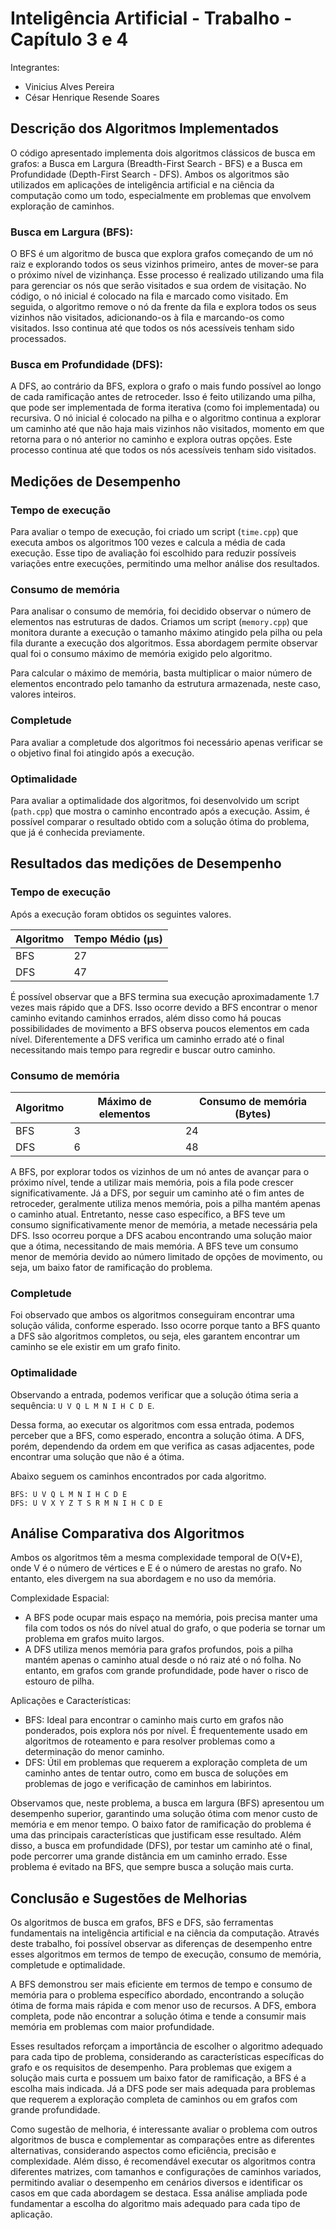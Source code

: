 # Inteligência Artificial - Trabalho - Capítulo 3 e 4

Integrantes:

- Vinicius Alves Pereira
- César Henrique Resende Soares

## Descrição dos Algoritmos Implementados

O código apresentado implementa dois algoritmos clássicos de busca em grafos: a Busca em Largura (Breadth-First Search - BFS) e a Busca em Profundidade (Depth-First Search - DFS). Ambos os algoritmos são utilizados em aplicações de inteligência artificial e na ciência da computação como um todo, especialmente em problemas que envolvem exploração de caminhos.

### Busca em Largura (BFS):

O BFS é um algoritmo de busca que explora grafos começando de um nó raiz e explorando todos os seus vizinhos primeiro, antes de mover-se para o próximo nível de vizinhança. Esse processo é realizado utilizando uma fila para gerenciar os nós que serão visitados e sua ordem de visitação. No código, o nó inicial é colocado na fila e marcado como visitado. Em seguida, o algoritmo remove o nó da frente da fila e explora todos os seus vizinhos não visitados, adicionando-os à fila e marcando-os como visitados. Isso continua até que todos os nós acessíveis tenham sido processados.

### Busca em Profundidade (DFS):

A DFS, ao contrário da BFS, explora o grafo o mais fundo possível ao longo de cada ramificação antes de retroceder. Isso é feito utilizando uma pilha, que pode ser implementada de forma iterativa (como foi implementada) ou recursiva. O nó inicial é colocado na pilha e o algoritmo continua a explorar um caminho até que não haja mais vizinhos não visitados, momento em que retorna para o nó anterior no caminho e explora outras opções. Este processo continua até que todos os nós acessíveis tenham sido visitados.

## Medições de Desempenho

### Tempo de execução

Para avaliar o tempo de execução, foi criado um script (`time.cpp`) que executa ambos os algoritmos 100 vezes e calcula a média de cada execução. Esse tipo de avaliação foi escolhido para reduzir possíveis variações entre execuções, permitindo uma melhor análise dos resultados.

### Consumo de memória

Para analisar o consumo de memória, foi decidido observar o número de elementos nas estruturas de dados. Criamos um script (`memory.cpp`) que monitora durante a execução o tamanho máximo atingido pela pilha ou pela fila durante a execução dos algoritmos. Essa abordagem permite observar qual foi o consumo máximo de memória exigido pelo algoritmo.

Para calcular o máximo de memória, basta multiplicar o maior número de elementos encontrado pelo tamanho da estrutura armazenada, neste caso, valores inteiros.

### Completude

Para avaliar a completude dos algoritmos foi necessário apenas verificar se o objetivo final foi atingido após a execução.

### Optimalidade

Para avaliar a optimalidade dos algoritmos, foi desenvolvido um script (`path.cpp`) que mostra o caminho encontrado após a execução. Assim, é possível comparar o resultado obtido com a solução ótima do problema, que já é conhecida previamente.

## Resultados das medições de Desempenho

### Tempo de execução

Após a execução foram obtidos os seguintes valores.

| Algoritmo | Tempo Médio (µs) |
| --------- | ---------------- |
| BFS       | 27               |
| DFS       | 47               |

É possível observar que a BFS termina sua execução aproximadamente 1.7 vezes mais rápido que a DFS. Isso ocorre devido a BFS encontrar o menor caminho evitando caminhos errados, além disso como há poucas possibilidades de movimento a BFS observa poucos elementos em cada nível. Diferentemente a DFS verifica um caminho errado até o final necessitando mais tempo para regredir e buscar outro caminho.

### Consumo de memória

| Algoritmo | Máximo de elementos | Consumo de memória (Bytes) |
| --------- | ------------------- | -------------------------- |
| BFS       | 3                   | 24                         |
| DFS       | 6                   | 48                         |

A BFS, por explorar todos os vizinhos de um nó antes de avançar para o próximo nível, tende a utilizar mais memória, pois a fila pode crescer significativamente. Já a DFS, por seguir um caminho até o fim antes de retroceder, geralmente utiliza menos memória, pois a pilha mantém apenas o caminho atual. Entretanto, nesse caso específico, a BFS teve um consumo significativamente menor de memória, a metade necessária pela DFS. Isso ocorreu porque a DFS acabou encontrando uma solução maior que a ótima, necessitando de mais memória. A BFS teve um consumo menor de memória devido ao número limitado de opções de movimento, ou seja, um baixo fator de ramificação do problema.

### Completude

Foi observado que ambos os algoritmos conseguiram encontrar uma solução válida, conforme esperado. Isso ocorre porque tanto a BFS quanto a DFS são algoritmos completos, ou seja, eles garantem encontrar um caminho se ele existir em um grafo finito.

### Optimalidade

Observando a entrada, podemos verificar que a solução ótima seria a sequência: `U V Q L M N I H C D E`.

Dessa forma, ao executar os algoritmos com essa entrada, podemos perceber que a BFS, como esperado, encontra a solução ótima. A DFS, porém, dependendo da ordem em que verifica as casas adjacentes, pode encontrar uma solução que não é a ótima.

Abaixo seguem os caminhos encontrados por cada algoritmo.

```
BFS: U V Q L M N I H C D E
DFS: U V X Y Z T S R M N I H C D E
```

## Análise Comparativa dos Algoritmos

Ambos os algoritmos têm a mesma complexidade temporal de O(V+E), onde V é o número de vértices e E é o número de arestas no grafo. No entanto, eles divergem na sua abordagem e no uso da memória.

Complexidade Espacial:

- A BFS pode ocupar mais espaço na memória, pois precisa manter uma fila com todos os nós do nível atual do grafo, o que poderia se tornar um problema em grafos muito largos.
- A DFS utiliza menos memória para grafos profundos, pois a pilha mantém apenas o caminho atual desde o nó raiz até o nó folha. No entanto, em grafos com grande profundidade, pode haver o risco de estouro de pilha.

Aplicações e Características:

- BFS: Ideal para encontrar o caminho mais curto em grafos não ponderados, pois explora nós por nível. É frequentemente usado em algoritmos de roteamento e para resolver problemas como a determinação do menor caminho.
- DFS: Útil em problemas que requerem a exploração completa de um caminho antes de tentar outro, como em busca de soluções em problemas de jogo e verificação de caminhos em labirintos.

Observamos que, neste problema, a busca em largura (BFS) apresentou um desempenho superior, garantindo uma solução ótima com menor custo de memória e em menor tempo. O baixo fator de ramificação do problema é uma das principais características que justificam esse resultado. Além disso, a busca em profundidade (DFS), por testar um caminho até o final, pode percorrer uma grande distância em um caminho errado. Esse problema é evitado na BFS, que sempre busca a solução mais curta.

## Conclusão e Sugestões de Melhorias

Os algoritmos de busca em grafos, BFS e DFS, são ferramentas fundamentais na inteligência artificial e na ciência da computação. Através deste trabalho, foi possível observar as diferenças de desempenho entre esses algoritmos em termos de tempo de execução, consumo de memória, completude e optimalidade.

A BFS demonstrou ser mais eficiente em termos de tempo e consumo de memória para o problema específico abordado, encontrando a solução ótima de forma mais rápida e com menor uso de recursos. A DFS, embora completa, pode não encontrar a solução ótima e tende a consumir mais memória em problemas com maior profundidade.

Esses resultados reforçam a importância de escolher o algoritmo adequado para cada tipo de problema, considerando as características específicas do grafo e os requisitos de desempenho. Para problemas que exigem a solução mais curta e possuem um baixo fator de ramificação, a BFS é a escolha mais indicada. Já a DFS pode ser mais adequada para problemas que requerem a exploração completa de caminhos ou em grafos com grande profundidade.

Como sugestão de melhoria, é interessante avaliar o problema com outros algoritmos de busca e complementar as comparações entre as diferentes alternativas, considerando aspectos como eficiência, precisão e complexidade. Além disso, é recomendável executar os algoritmos contra diferentes matrizes, com tamanhos e configurações de caminhos variados, permitindo avaliar o desempenho em cenários diversos e identificar os casos em que cada abordagem se destaca. Essa análise ampliada pode fundamentar a escolha do algoritmo mais adequado para cada tipo de aplicação.
